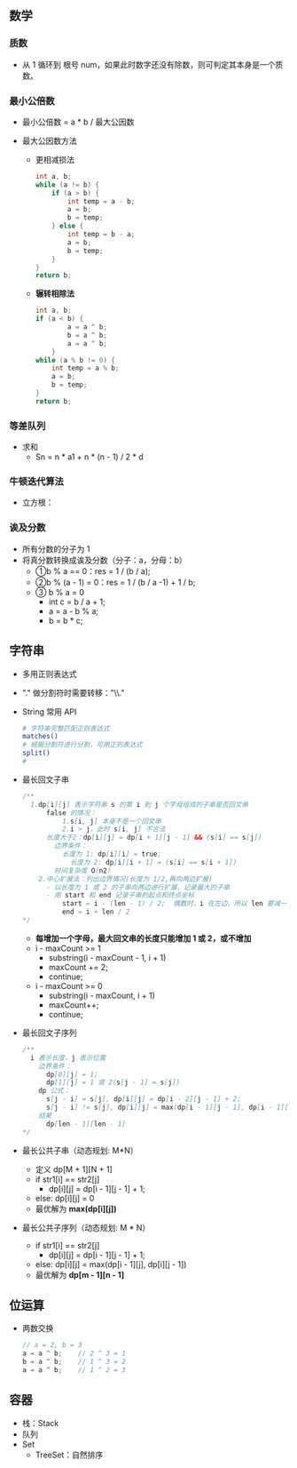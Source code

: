 ## 数学



### 质数

- 从 1 循环到  根号 num，如果此时数字还没有除数，则可判定其本身是一个质数。



### 最小公倍数

- 最小公倍数 = a * b / 最大公因数

- 最大公因数方法

  - 更相减损法

    ```java
    int a, b;
    while (a != b) {
        if (a > b) {
            int temp = a - b;
            a = b;
            b = temp;
        } else {
            int temp = b - a;
            a = b;
            b = temp;
        }
    }
    return b;
    ```

  - **辗转相除法**

    ```java
    int a, b;
    if (a < b) {
            a = a ^ b;
        	b = a ^ b;
        	a = a ^ b;
        }
    while (a % b != 0) {
        int temp = a % b;
        a = b;
        b = temp;
    }
    return b;
    ```

### 等差队列

- 求和
  - Sn = n * a1 + n * (n  - 1) / 2 * d

### 牛顿迭代算法

- 立方根：



### 诶及分数

- 所有分数的分子为 1 
- 将真分数转换成诶及分数（分子：a，分母：b）
  - ①b % a == 0：res = 1 / (b / a);
  - ②b % (a - 1) = 0：res = 1 / (b / a -1)  + 1 / b;
  - ③ b % a = 0
    - int c = b / a + 1; 
    - a = a - b % a;
    - b = b * c;

## 字符串

- 多用正则表达式

- "." 做分割符时需要转移："\\\\."

- String 常用 API

  ```bash
  # 字符串完整匹配正则表达式
  matches()
  # 根据分割符进行分割，可用正则表达式
  split()
  # 
  ```

- 最长回文子串

  ```java
  /**
  	1.dp[i][j] 表示字符串 s 的第 i 到 j 个字母组成的子串是否回文串
      	false 的情况：
          	1.s[i, j] 本身不是一个回文串
          	2.i > j，此时 s[i, j] 不合法
  		长度大于2：dp[i][j] = dp[i + 1][j - 1] && (s[i] == s[j])
          边界条件：
          	长度为 1: dp[i][i] = true;
              长度为 2: dp[i][i + 1] = (s[i] == s[i + 1])
          时间复杂度 O(n2)
      2.中心扩展法：列出边界情况(长度为 1/2,再向两边扩展)
      	- 以长度为 1 或 2 的子串向两边进行扩展，记录最大的子串
      	- 用 start 和 end 记录子串的起点和终点坐标
      		start = i - (len - 1) / 2;	偶数时，i 在左边，所以 len 要减一
      		end = i + len / 2
  */
  ```

  - **每增加一个字母，最大回文串的长度只能增加 1 或 2，或不增加**
  - i - maxCount >= 1
    - substring(i - maxCount - 1, i + 1)
    - maxCount += 2;
    - continue;
  - i - maxCount >= 0
    - substring(i - maxCount, i + 1)
    - maxCount++;
    - continue;

- 最长回文子序列

  ```java
  /**
  	i 表示长度，j 表示位置
      边界条件：
      	dp[0][j] = 1;
      	dp[1][j] = 1 或 2(s[j - 1] = s[j])
      dp 公式：
      	s[j - i] = s[j], dp[i][j] = dp[i - 2][j - 1] + 2;
      	s[j - i] != s[j], dp[i][j] = max(dp[i - 1][j - 1], dp[i - 1][j])
      结果
      	dp[len - 1][len - 1]
  */
  ```

  

- 最长公共子串（动态规划: M*N）

  - 定义 dp\[M + 1]\[N + 1]
  - if str1\[i] == str2[j] 
    - dp\[i\]\[j\] = dp\[i - 1]\[j - 1] + 1;
  - else: dp\[i]\[j] = 0
  - 最优解为 **max(dp\[i]\[j])**
  
- 最长公共子序列（动态规划: M * N）

  - if str1\[i] == str2[j] 
    - dp\[i]\[j] = dp\[i - 1]\[j - 1] + 1;
  - else: dp\[i]\[j] = max(dp\[i - 1][j], dp\[i][j - 1])
  - 最优解为 **dp\[m - 1]\[n - 1]**



## 位运算

- 两数交换

  ```java
  // a = 2, b = 3
  a = a ^ b;	// 2 ^ 3 = 1
  b = a ^ b;	// 1 ^ 3 = 2
  a = a ^ b;	// 1 ^ 2 = 3
  ```

  



## 容器

- 栈：Stack
- 队列
- Set
  - TreeSet：自然排序